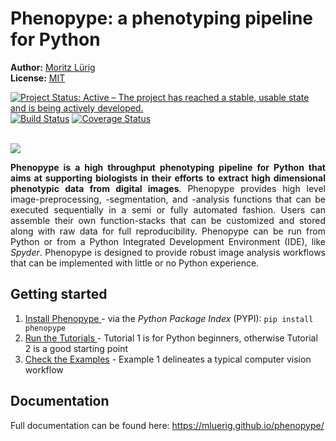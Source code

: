 # Phenopype: a phenotyping pipeline for Python

**Author:** [Moritz Lürig](https://luerig.net)<br/>
**License:** [MIT](https://opensource.org/licenses/MIT)

<!-- badges: start -->

[![Project Status: Active – The project has reached a stable, usable state and is being actively developed.](http://www.repostatus.org/badges/latest/active.svg)](http://www.repostatus.org/#active)
[![Build Status](https://travis-ci.org/mluerig/phenopype.svg?branch=master)](https://travis-ci.org/mluerig/phenopype)
[![Coverage Status](https://coveralls.io/repos/github/mluerig/phenopype/badge.svg?branch=master)](https://coveralls.io/github/mluerig/phenopype)

<!-- badges: end -->

<br>
<img src="https://raw.githubusercontent.com/mluerig/phenopype/master/assets/logo.png">

<div align="justify">

<strong>Phenopype is a high throughput phenotyping pipeline for Python that aims at supporting biologists in their efforts to extract high dimensional phenotypic data from digital images</strong>. Phenopype provides high level image-preprocessing, -segmentation, and -analysis functions that can be executed sequentially in a semi or fully automated fashion. Users can assemble their own function-stacks that can be customized and stored along with raw data for full reproducibility. Phenopype can be run from Python or from a Python Integrated Development Environment (IDE), like <i>Spyder</i>. Phenopype is designed to provide robust image analysis workflows that can be implemented with little or no Python experience.<br>

</div>

## Getting started
<ol>
<li><a href="https://mluerig.github.io/phenopype/installation.html">Install Phenopype </a> - via the <i>Python Package Index</i> (PYPI): <code>pip install phenopype</code></li> 
<li><a href="https://mluerig.github.io/phenopype/tutorial_0.html">Run the Tutorials </a> - Tutorial 1 is for Python beginners, otherwise Tutorial 2 is a good starting point </li>
<li><a href="https://mluerig.github.io/phenopype/index.html#examples">Check the Examples</a> - Example 1 delineates a typical computer vision workflow </li>
</ol>

## Documentation
Full documentation can be found here: https://mluerig.github.io/phenopype/
